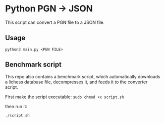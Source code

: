 # Python PGN -> JSON
This script can convert a PGN file to a JSON file.


## Usage

`python3 main.py <PGN FILE>`

## Benchmark script
This repo also contains a benchmark script, which automatically downloads a lichess database file,
decompresses it, and feeds it to the converter script.

First make the script executable:
`sudo chmod +x script.sh`

then run it:

`./script.sh`